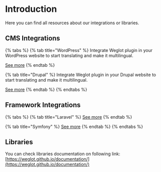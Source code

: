 # Introduction

Here you can find all resources about our integrations or libraries.

## CMS Integrations

{% tabs %}
{% tab title="WordPress" %}
Integrate Weglot plugin in your WordPress website to start translating and make it multilingual.

[See more](integration-guides/wordpress.md)
{% endtab %}

{% tab title="Drupal" %}
Integrate Weglot plugin in your Drupal website to start translating and make it multilingual.

[See more](integration-guides/drupal.md)
{% endtab %}
{% endtabs %}

## Framework Integrations

{% tabs %}
{% tab title="Laravel" %}
[See more](integration-guides/laravel.md)
{% endtab %}

{% tab title="Symfony" %}
[See more](integration-guides/symfony.md)
{% endtab %}
{% endtabs %}

## Libraries

You can check libraries documentation on following link: [https://weglot.github.io/documentation/](https://weglot.github.io/documentation/)

